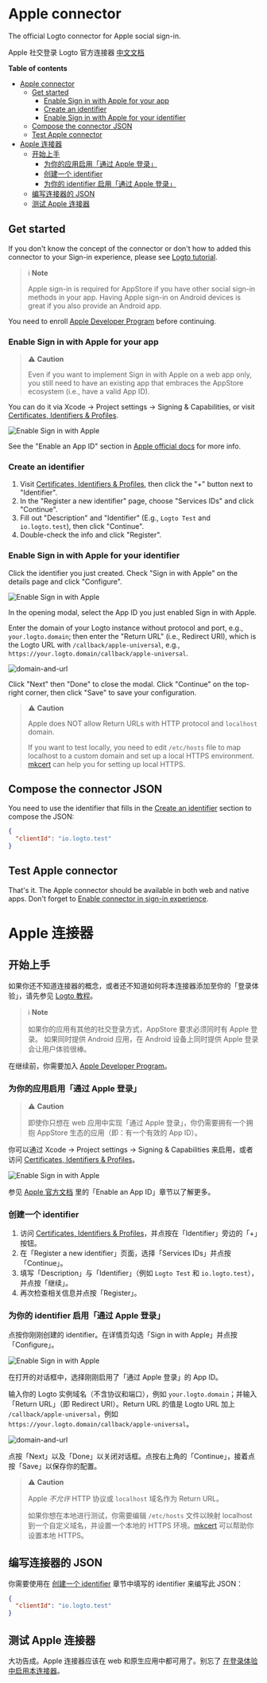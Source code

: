 # Apple connector

The official Logto connector for Apple social sign-in.

Apple 社交登录 Logto 官方连接器 [中文文档](#apple-连接器)

**Table of contents**

- [Apple connector](#apple-connector)
  - [Get started](#get-started)
    - [Enable Sign in with Apple for your app](#enable-sign-in-with-apple-for-your-app)
    - [Create an identifier](#create-an-identifier)
    - [Enable Sign in with Apple for your identifier](#enable-sign-in-with-apple-for-your-identifier)
  - [Compose the connector JSON](#compose-the-connector-json)
  - [Test Apple connector](#test-apple-connector)
- [Apple 连接器](#apple-连接器)
  - [开始上手](#开始上手)
    - [为你的应用启用「通过 Apple 登录」](#为你的应用启用通过-apple-登录)
    - [创建一个 identifier](#创建一个-identifier)
    - [为你的 identifier 启用「通过 Apple 登录」](#为你的-identifier-启用通过-apple-登录)
  - [编写连接器的 JSON](#编写连接器的-json)
  - [测试 Apple 连接器](#测试-apple-连接器)

## Get started

If you don't know the concept of the connector or don't how to added this connector to your Sign-in experience, please see [Logto tutorial](https://docs.logto.io/docs/tutorials/get-started/enable-social-sign-in).

> ℹ️ **Note**
> 
> Apple sign-in is required for AppStore if you have other social sign-in methods in your app.
> Having Apple sign-in on Android devices is great if you also provide an Android app.

You need to enroll [Apple Developer Program](https://developer.apple.com/programs/) before continuing.

### Enable Sign in with Apple for your app

> ⚠️ **Caution**
> 
> Even if you want to implement Sign in with Apple on a web app only, you still need to have an existing app that embraces the AppStore ecosystem (i.e., have a valid App ID).

You can do it via Xcode -> Project settings -> Signing & Capabilities, or visit [Certificates, Identifiers & Profiles](https://developer.apple.com/account/resources/identifiers/list/bundleId).

![Enable Sign in with Apple](/packages/connector-apple/docs/enable-sign-in-with-apple-in-xcode.png)

See the "Enable an App ID" section in [Apple official docs](https://developer.apple.com/documentation/sign_in_with_apple/configuring_your_environment_for_sign_in_with_apple) for more info.

### Create an identifier

1. Visit [Certificates, Identifiers & Profiles](https://developer.apple.com/account/resources/identifiers/list/serviceId), then click the "+" button next to "Identifier".
2. In the "Register a new identifier" page, choose "Services IDs" and click "Continue".
3. Fill out "Description" and "Identifier" (E.g., `Logto Test` and `io.logto.test`), then click "Continue".
4. Double-check the info and click "Register".

### Enable Sign in with Apple for your identifier

Click the identifier you just created. Check "Sign in with Apple" on the details page and click "Configure".

![Enable Sign in with Apple](/packages/connector-apple/docs/enable-sign-in-with-apple.png)

In the opening modal, select the App ID you just enabled Sign in with Apple.

Enter the domain of your Logto instance without protocol and port, e.g., `your.logto.domain`; then enter the "Return URL" (i.e., Redirect URI), which is the Logto URL with `/callback/apple-universal`, e.g., `https://your.logto.domain/callback/apple-universal`.

![domain-and-url](/packages/connector-apple/docs/domain-and-url.png)

Click "Next" then "Done" to close the modal. Click "Continue" on the top-right corner, then click "Save" to save your configuration.

> ⚠️ **Caution**
> 
> Apple does NOT allow Return URLs with HTTP protocol and `localhost` domain.
> 
> If you want to test locally, you need to edit `/etc/hosts` file to map localhost to a custom domain and set up a local HTTPS environment. [mkcert](https://github.com/FiloSottile/mkcert) can help you for setting up local HTTPS.

## Compose the connector JSON

You need to use the identifier that fills in the [Create an identifier](#create-an-identifier) section to compose the JSON:

```json
{
  "clientId": "io.logto.test"
}
```

## Test Apple connector

That's it. The Apple connector should be available in both web and native apps. Don't forget to [Enable connector in sign-in experience](https://docs.logto.io/docs/tutorials/get-started/enable-social-sign-in#enable-connector-in-sign-in-experience).

# Apple 连接器

## 开始上手

如果你还不知道连接器的概念，或者还不知道如何将本连接器添加至你的「登录体验」，请先参见 [Logto 教程](https://docs.logto.io/zh-cn/docs/tutorials/get-started/enable-social-sign-in)。

> ℹ️ **Note**
> 
> 如果你的应用有其他的社交登录方式，AppStore 要求必须同时有 Apple 登录。
> 如果同时提供 Android 应用，在 Android 设备上同时提供 Apple 登录会让用户体验很棒。

在继续前，你需要加入 [Apple Developer Program](https://developer.apple.com/programs/)。

### 为你的应用启用「通过 Apple 登录」

> ⚠️ **Caution**
> 
> 即使你只想在 web 应用中实现「通过 Apple 登录」，你仍需要拥有一个拥抱 AppStore 生态的应用（即：有一个有效的 App ID）。

你可以通过 Xcode -> Project settings -> Signing & Capabilities 来启用，或者访问 [Certificates, Identifiers & Profiles](https://developer.apple.com/account/resources/identifiers/list/bundleId)。

![Enable Sign in with Apple](/packages/connector-apple/docs/enable-sign-in-with-apple-in-xcode.png)

参见 [Apple 官方文档](https://developer.apple.com/documentation/sign_in_with_apple/configuring_your_environment_for_sign_in_with_apple) 里的「Enable an App ID」章节以了解更多。

### 创建一个 identifier

1. 访问 [Certificates, Identifiers & Profiles](https://developer.apple.com/account/resources/identifiers/list/serviceId)，并点按在「Identifier」旁边的「+」按钮。
2. 在「Register a new identifier」页面，选择「Services IDs」并点按「Continue」。
3. 填写「Description」与「Identifier」（例如 `Logto Test` 和 `io.logto.test`），并点按「继续」。
4. 再次检查相关信息并点按「Register」。

### 为你的 identifier 启用「通过 Apple 登录」

点按你刚刚创建的 identifier。在详情页勾选「Sign in with Apple」并点按「Configure」。

![Enable Sign in with Apple](/packages/connector-apple/docs/enable-sign-in-with-apple.png)

在打开的对话框中，选择刚刚启用了「通过 Apple 登录」的 App ID。

输入你的 Logto 实例域名（不含协议和端口），例如 `your.logto.domain`；并输入「Return URL」（即 Redirect URI）。Return URL 的值是 Logto URL 加上 `/callback/apple-universal`，例如 `https://your.logto.domain/callback/apple-universal`。

![domain-and-url](/packages/connector-apple/docs/domain-and-url.png)

点按「Next」以及「Done」以关闭对话框。点按右上角的「Continue」，接着点按「Save」以保存你的配置。

> ⚠️ **Caution**
> 
> Apple _不允许_ HTTP 协议或 `localhost` 域名作为 Return URL。
> 
> 如果你想在本地进行测试，你需要编辑 `/etc/hosts` 文件以映射 localhost 到一个自定义域名，并设置一个本地的 HTTPS 环境。[mkcert](https://github.com/FiloSottile/mkcert) 可以帮助你设置本地 HTTPS。

## 编写连接器的 JSON

你需要使用在 [创建一个 identifier](#创建一个-identifier) 章节中填写的 identifier 来编写此 JSON：

```json
{
  "clientId": "io.logto.test"
}
```

## 测试 Apple 连接器

大功告成。Apple 连接器应该在 web 和原生应用中都可用了。别忘了 [在登录体验中启用本连接器](https://docs.logto.io/zh-cn/docs/tutorials/get-started/enable-social-sign-in/#%E5%9C%A8%E7%99%BB%E5%BD%95%E4%BD%93%E9%AA%8C%E4%B8%AD%E5%90%AF%E7%94%A8%E8%BF%9E%E6%8E%A5%E5%99%A8)。
